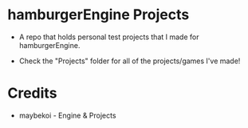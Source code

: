 # hamburgerEngine Projects

* A repo that holds personal test projects that I made for hamburgerEngine.

* Check the "Projects" folder for all of the projects/games I've made!

# Credits

* maybekoi - Engine & Projects
